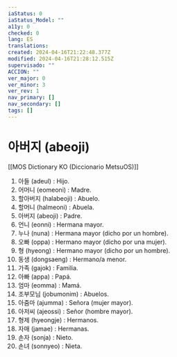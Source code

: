 ```yaml
---
iaStatus: 0
iaStatus_Model: ""
a11y: 0
checked: 0
lang: ES
translations: 
created: 2024-04-16T21:22:48.377Z
modified: 2024-04-16T21:28:12.515Z
supervisado: ""
ACCION: ""
ver_major: 0
ver_minor: 3
ver_rev: 1
nav_primary: []
nav_secondary: []
tags: []
---
```

# 아버지 (abeoji)

[[MOS Dictionary KO (Diccionario MetsuOS)]]

1. 아들 (adeul) : Hijo.
2. 어머니 (eomeoni) : Madre.
3. 할아버지 (halabeoji) : Abuelo.
4. 할머니 (halmeoni) : Abuela.
5. 아버지 (abeoji) : Padre.
6. 언니 (eonni) : Hermana mayor.
7. 누나 (nuna) : Hermana mayor (dicho por un hombre).
8. 오빠 (oppa) : Hermano mayor (dicho por una mujer).
9. 형 (hyeong) : Hermano mayor (dicho por un hombre).
10. 동생 (dongsaeng) : Hermano/a menor.
11. 가족 (gajok) : Familia.
12. 아빠 (appa) : Papá.
13. 엄마 (eomma) : Mamá.
14. 조부모님 (jobumonim) : Abuelos.
15. 아줌마 (ajumma) : Señora (mujer mayor).
16. 아저씨 (ajeossi) : Señor (hombre mayor).
17. 형제 (hyeongje) : Hermanos.
18. 자매 (jamae) : Hermanas.
19. 손자 (sonja) : Nieto.
20. 손녀 (sonnyeo) : Nieta.

